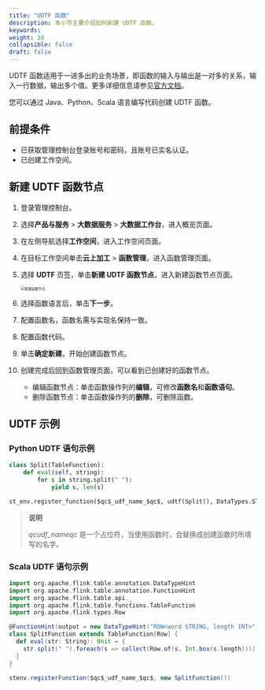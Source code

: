 ```yaml
---
title: "UDTF 函数"
description: 本小节主要介绍如何新建 UDTF 函数。 
keywords: 
weight: 30
collapsible: false
draft: false
---
```


UDTF 函数适用于一进多出的业务场景，即函数的输入与输出是一对多的关系，输入一行数据，输出多个值。更多详细信息请参见[官方文档](https://nightlies.apache.org/flink/flink-docs-release-1.11/zh/dev/table/functions/udfs.html#%E8%A1%A8%E5%80%BC%E5%87%BD%E6%95%B0)。

您可以通过 Java、Python、Scala 语言编写代码创建 UDTF 函数。

## 前提条件

- 已获取管理控制台登录账号和密码，且账号已实名认证。
- 已创建工作空间。

## 新建 UDTF 函数节点

1. 登录管理控制台。
2. 选择**产品与服务** > **大数据服务** > **大数据工作台**，进入概览页面。
3. 在左侧导航选择**工作空间**，进入工作空间页面。
4. 在目标工作空间单击**云上加工** > **函数管理**，进入函数管理页面。
5. 选择 **UDTF** 页签，单击**新建 UDTF 函数节点**，进入新建函数节点页面。
   
   <img src="/bigdata/dataplat/_images/create_function_node.png" alt="新建函数节点" style="zoom:50%;" />

6. 选择函数语言后，单击**下一步**。
7. 配置函数名，函数名需与实现名保持一致。
8. 配置函数代码。
9. 单击**确定新建**，开始创建函数节点。
10. 创建完成后回到函数管理页面，可以看到已创建好的函数节点。   
    - 编辑函数节点：单击函数操作列的**编辑**，可修改**函数名**和**函数语句**。
    - 删除函数节点：单击函数操作列的**删除**，可删除函数。

## UDTF 示例

### Python UDTF 语句示例

```python
class Split(TableFunction):
    def eval(self, string):
        for s in string.split(" "):
            yield s, len(s)

st_env.register_function($qc$_udf_name_$qc$, udtf(Split(), DataTypes.STRING(), [DataTypes.STRING(), DataTypes.INT()]))
```

> **说明**
>
> $qc$_udf_name_$qc$ 是一个占位符，当使用函数时，会替换成创建函数时所填写的名字。

### Scala UDTF 语句示例

```scala
import org.apache.flink.table.annotation.DataTypeHint
import org.apache.flink.table.annotation.FunctionHint
import org.apache.flink.table.api._
import org.apache.flink.table.functions.TableFunction
import org.apache.flink.types.Row

@FunctionHint(output = new DataTypeHint("ROW<word STRING, length INT>"))
class SplitFunction extends TableFunction[Row] {
  def eval(str: String): Unit = {
    str.split(" ").foreach(s => collect(Row.of(s, Int.box(s.length))))
  }
}

stenv.registerFunction($qc$_udf_name_$qc$, new SplitFunction())
```

